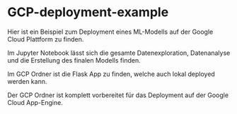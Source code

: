 # GCP-deployment-example

Hier ist ein Beispiel zum Deployment eines ML-Modells auf der Google Cloud Plattform zu finden.

Im Jupyter Notebook lässt sich die gesamte Datenexploration, Datenanalyse und die Erstellung des finalen Modells finden.

Im GCP Ordner ist die Flask App zu finden, welche auch lokal deployed werden kann.

Der GCP Ordner ist komplett vorbereitet für das Deployment auf der Google Cloud App-Engine.
